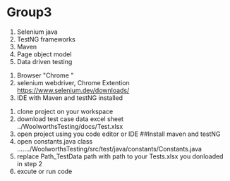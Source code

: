 # Group3

<!-- 
Mashudu
Lebogang
Lungile
Malose
Peter
Thato
Patricia
Thoni -->

<!-- ****************** WoolworthsTesting **************-->

<!-- utomation Topic Covered -->
1. Selenium java
2. TestNG frameworks 
3. Maven 
4. Page object model
5. Data driven testing

<!-- Requrements -->
1. Browser "Chrome "
2. selenium webdriver, Chrome Extention https://www.selenium.dev/downloads/
3. IDE with Maven and testNG installed

<!-- Steps -->
1. clone project on your workspace
2. download test case data excel sheet ../WoolworthsTesting/docs/Test.xlsx 
3. open project using you code editor or IDE ##Install maven and testNG
4. open constants.java class ......./WoolworthsTesting/src/test/java/constants/Constants.java 
5. replace Path_TestData path with path to your Tests.xlsx you donloaded in step 2
6. excute or run code

<!-- Test Steps -->


